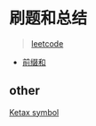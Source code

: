 # 刷题和总结

> [leetcode](https://leetcode.cn/circle/discuss/mOr1u6/)

- [前缀和](./31前缀和/0index.md)

## other

[Ketax symbol](https://katex.org/docs/supported.html)
